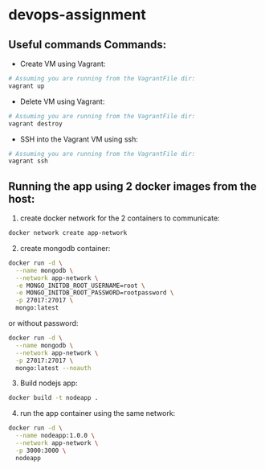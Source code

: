 # devops-assignment

## Useful commands Commands:
* Create VM using Vagrant:
```bash
# Assuming you are running from the VagrantFile dir:
vagrant up
```

* Delete VM using Vagrant:
```bash
# Assuming you are running from the VagrantFile dir:
vagrant destroy
```

* SSH into the Vagrant VM using ssh:
```bash
# Assuming you are running from the VagrantFile dir:
vagrant ssh
```
<!-- bazel build //backend:devops_assignment_image -->

## Running the app using 2 docker images from the host:
1. create docker network for the 2 containers to communicate:
```bash
docker network create app-network
```
2. create mongodb container:
```bash
docker run -d \
  --name mongodb \
  --network app-network \
  -e MONGO_INITDB_ROOT_USERNAME=root \
  -e MONGO_INITDB_ROOT_PASSWORD=rootpassword \
  -p 27017:27017 \
  mongo:latest
```
or without password:
```bash
docker run -d \
  --name mongodb \
  --network app-network \
  -p 27017:27017 \
  mongo:latest --noauth

```

3. Build nodejs app:
```bash
docker build -t nodeapp .
```

4. run the app container using the same network:
```bash
docker run -d \
  --name nodeapp:1.0.0 \
  --network app-network \
  -p 3000:3000 \
  nodeapp
```
